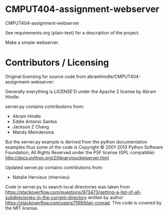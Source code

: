 CMPUT404-assignment-webserver
=============================

CMPUT404-assignment-webserver

See requirements.org (plain-text) for a description of the project.

Make a simple webserver.

Contributors / Licensing
========================
Original licensing for source code from abramhindle/CMPUT404-assignment-webserver:

Generally everything is LICENSE'D under the Apache 2 license by Abram Hindle.

server.py contains contributions from:

* Abram Hindle
* Eddie Antonio Santos
* Jackson Z Chang
* Mandy Meindersma 

But the server.py example is derived from the python documentation
examples thus some of the code is Copyright © 2001-2013 Python
Software Foundation; All Rights Reserved under the PSF license (GPL
compatible) http://docs.python.org/2/library/socketserver.html

Updated server.py contains contributions from:
* Natalie Hervieux (nhervieu)

Code in server.py to search local directories was taken from https://stackoverflow.com/questions/973473/getting-a-list-of-all-subdirectories-in-the-current-directory written by author https://stackoverflow.com/users/1199/blair-conrad. This code is covered by the MIT license.




